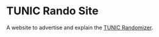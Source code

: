 # TUNIC Rando Site

A website to advertise and explain the [TUNIC Randomizer](https://github.com/silent-destroyer/tunic-randomizer).
